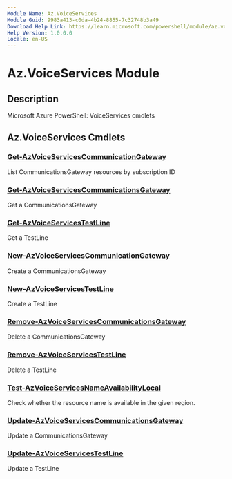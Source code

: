 ```yaml
---
Module Name: Az.VoiceServices
Module Guid: 9983a413-c0da-4b24-8855-7c32748b3a49
Download Help Link: https://learn.microsoft.com/powershell/module/az.voiceservices
Help Version: 1.0.0.0
Locale: en-US
---
```


# Az.VoiceServices Module
## Description
Microsoft Azure PowerShell: VoiceServices cmdlets

## Az.VoiceServices Cmdlets
### [Get-AzVoiceServicesCommunicationGateway](Get-AzVoiceServicesCommunicationGateway.md)
List CommunicationsGateway resources by subscription ID

### [Get-AzVoiceServicesCommunicationsGateway](Get-AzVoiceServicesCommunicationsGateway.md)
Get a CommunicationsGateway

### [Get-AzVoiceServicesTestLine](Get-AzVoiceServicesTestLine.md)
Get a TestLine

### [New-AzVoiceServicesCommunicationGateway](New-AzVoiceServicesCommunicationGateway.md)
Create a CommunicationsGateway

### [New-AzVoiceServicesTestLine](New-AzVoiceServicesTestLine.md)
Create a TestLine

### [Remove-AzVoiceServicesCommunicationsGateway](Remove-AzVoiceServicesCommunicationsGateway.md)
Delete a CommunicationsGateway

### [Remove-AzVoiceServicesTestLine](Remove-AzVoiceServicesTestLine.md)
Delete a TestLine

### [Test-AzVoiceServicesNameAvailabilityLocal](Test-AzVoiceServicesNameAvailabilityLocal.md)
Check whether the resource name is available in the given region.

### [Update-AzVoiceServicesCommunicationsGateway](Update-AzVoiceServicesCommunicationsGateway.md)
Update a CommunicationsGateway

### [Update-AzVoiceServicesTestLine](Update-AzVoiceServicesTestLine.md)
Update a TestLine

